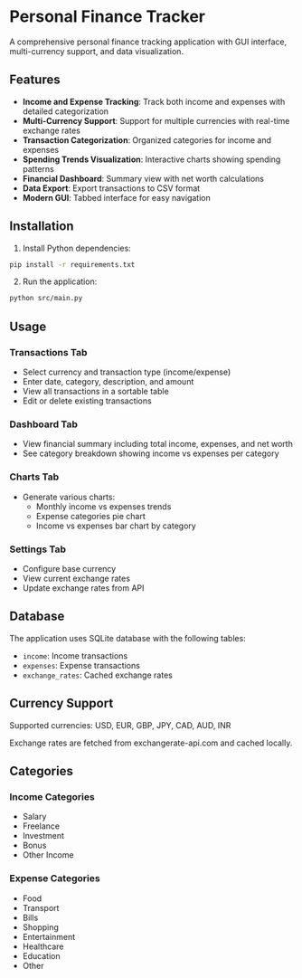 # Personal Finance Tracker

A comprehensive personal finance tracking application with GUI interface, multi-currency support, and data visualization.

## Features

- **Income and Expense Tracking**: Track both income and expenses with detailed categorization
- **Multi-Currency Support**: Support for multiple currencies with real-time exchange rates
- **Transaction Categorization**: Organized categories for income and expenses
- **Spending Trends Visualization**: Interactive charts showing spending patterns
- **Financial Dashboard**: Summary view with net worth calculations
- **Data Export**: Export transactions to CSV format
- **Modern GUI**: Tabbed interface for easy navigation

## Installation

1. Install Python dependencies:
```bash
pip install -r requirements.txt
```

2. Run the application:
```bash
python src/main.py
```

## Usage

### Transactions Tab
- Select currency and transaction type (income/expense)
- Enter date, category, description, and amount
- View all transactions in a sortable table
- Edit or delete existing transactions

### Dashboard Tab
- View financial summary including total income, expenses, and net worth
- See category breakdown showing income vs expenses per category

### Charts Tab
- Generate various charts:
  - Monthly income vs expenses trends
  - Expense categories pie chart
  - Income vs expenses bar chart by category

### Settings Tab
- Configure base currency
- View current exchange rates
- Update exchange rates from API

## Database

The application uses SQLite database with the following tables:
- `income`: Income transactions
- `expenses`: Expense transactions  
- `exchange_rates`: Cached exchange rates

## Currency Support

Supported currencies: USD, EUR, GBP, JPY, CAD, AUD, INR

Exchange rates are fetched from exchangerate-api.com and cached locally.

## Categories

### Income Categories
- Salary
- Freelance
- Investment
- Bonus
- Other Income

### Expense Categories
- Food
- Transport
- Bills
- Shopping
- Entertainment
- Healthcare
- Education
- Other
